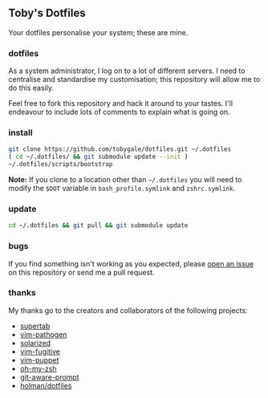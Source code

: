## Toby's Dotfiles ##
Your dotfiles personalise your system; these are mine.

### dotfiles ###
As a system administrator, I log on to a lot of different servers.  I need to centralise and standardise my customisation; this repository will allow me to do this easily.

Feel free to fork this repository and hack it around to your tastes.  I'll endeavour to include lots of comments to explain what is going on.

### install ###
```bash
git clone https://github.com/tobygale/dotfiles.git ~/.dotfiles
( cd ~/.dotfiles/ && git submodule update --init )
~/.dotfiles/scripts/bootstrap
```

**Note:** If you clone to a location other than `~/.dotfiles` you will need to modify the `$DOT` variable in `bash_profile.symlink` and `zshrc.symlink`.

### update ###
```bash
cd ~/.dotfiles && git pull && git submodule update
```

### bugs ###
If you find something isn't working as you expected, please [open an issue](https://github.com/tobygale/dotfiles/issues) on this repository or send me a pull request.

### thanks ###
My thanks go to the creators and collaborators of the following projects:

- [supertab](https://github.com/ervandew/supertab.git "Tab completion vim plugin")
- [vim-pathogen](https://github.com/tpope/vim-pathogen.git "Vim package manager")
- [solarized](https://github.com/altercation/vim-colors-solarized.git "Vim colour scheme")
- [vim-fugitive](https://github.com/tpope/vim-fugitive.git "Vim git wrapper")
- [vim-puppet](https://github.com/rodjek/vim-puppet.git "Vim syntax highlighting for Puppet files")
- [oh-my-zsh](https://github.com/robbyrussell/oh-my-zsh.git "Zsh plugin/theme framework")
- [git-aware-prompt](http://github.com/jimeh/git-aware-prompt.git "A git aware prompt for bash")
- [holman/dotfiles](https://github.com/holman/dotfiles "Zach Holman's dotfile repo")

